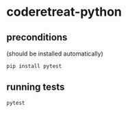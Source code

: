 # coderetreat-python

## preconditions

(should be installed automatically)

```
pip install pytest
```

## running tests

```
pytest
```
